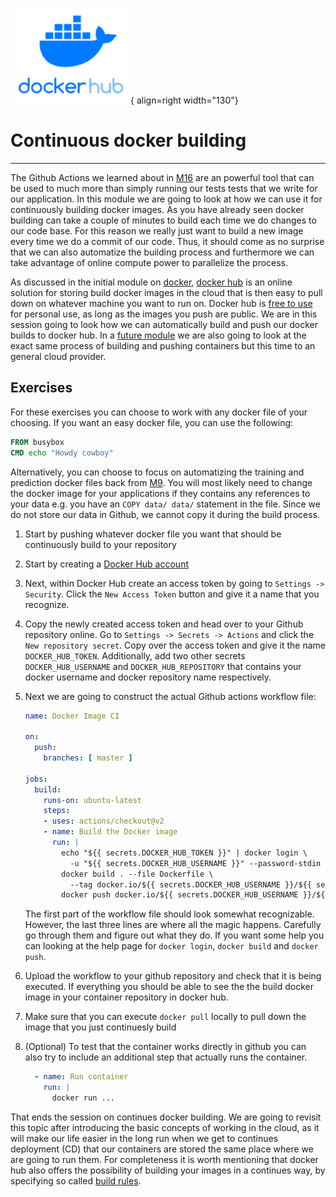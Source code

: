 ![Logo](../figures/icons/dockerhub.png){ align=right width="130"}

# Continuous docker building


---

The Github Actions we learned about in [M16](github_actions.md) are an powerful tool that can be used to much more
than simply running our tests tests that we write for our application. In this module we are going to look at how we can
use it for continuously building docker images. As you have already seen docker building can take a couple of minutes
to build each time we do changes to our code base. For this reason we really just want to build a new image every time
we do a commit of our code. Thus, it should come as no surprise that we can also automatize the building process and
furthermore we can take advantage of online compute power to parallelize the process.

As discussed in the initial module on [docker](../s3_reproducibility/docker.md),
[docker hub](https://hub.docker.com/) is an online solution for storing build docker images in the cloud that is then
easy to pull down on whatever machine you want to run on. Docker hub is
[free to use](https://www.docker.com/pricing/) for personal use, as long as the images you push are public. We are in
this session going to look how we can automatically build and push our docker builds to docker hub. In a
[future module](../s6_the_cloud/using_the_cloud.md) we are also going to look at the exact same process of building
and pushing containers but this time to an general cloud provider.

## Exercises

For these exercises you can choose to work with any docker file of your choosing. If you want an easy docker file,
you can use the following:

```dockerfile
FROM busybox
CMD echo "Howdy cowboy"
```

Alternatively, you can choose to focus on automatizing the training and prediction docker files back from
[M9](../s3_reproducibility/docker.md). You will most likely need to change the docker image for your applications
if they contains any references to your data e.g. you have an `COPY data/ data/` statement in the file. Since we do
not store our data in Github, we cannot copy it during the build process.

1. Start by pushing whatever docker file you want that should be continuously build to your repository

2. Start by creating a [Docker Hub account](https://hub.docker.com/)

3. Next, within Docker Hub create an access token by going to `Settings -> Security`. Click the `New Access Token`
   button and give it a name that you recognize.

4. Copy the newly created access token and head over to your Github repository online. Go to
   `Settings -> Secrets -> Actions` and click the `New repository secret`. Copy over the access token and give
   it the name `DOCKER_HUB_TOKEN`. Additionally, add two other secrets `DOCKER_HUB_USERNAME` and `DOCKER_HUB_REPOSITORY`
   that contains your docker username and docker repository name respectively.

5. Next we are going to construct the actual Github actions workflow file:

   ```yaml
   name: Docker Image CI

   on:
     push:
       branches: [ master ]

   jobs:
     build:
       runs-on: ubuntu-latest
       steps:
       - uses: actions/checkout@v2
       - name: Build the Docker image
         run: |
           echo "${{ secrets.DOCKER_HUB_TOKEN }}" | docker login \
             -u "${{ secrets.DOCKER_HUB_USERNAME }}" --password-stdin docker.io
           docker build . --file Dockerfile \
             --tag docker.io/${{ secrets.DOCKER_HUB_USERNAME }}/${{ secrets.DOCKER_HUB_REPOSITORY }}:$GITHUB_SHA
           docker push docker.io/${{ secrets.DOCKER_HUB_USERNAME }}/${{ secrets.DOCKER_HUB_REPOSITORY }}:$GITHUB_SHA
   ```

   The first part of the workflow file should look somewhat recognizable. However, the last three lines are where
   all the magic happens. Carefully go through them and figure out what they do. If you want some help you can looking
   at the help page for `docker login`, `docker build` and `docker push`.

6. Upload the workflow to your github repository and check that it is being executed. If everything you should be able
   to see the the build docker image in your container repository in docker hub.

7. Make sure that you can execute `docker pull` locally to pull down the image that you just continuesly build

8. (Optional) To test that the container works directly in github you can also try to include an additional
   step that actually runs the container.

   ```yaml
     - name: Run container
       run: |
         docker run ...
   ```

That ends the session on continues docker building. We are going to revisit this topic after introducing the basic
concepts of working in the cloud, as it will make our life easier in the long run when we get to continues deployment
(CD) that our containers are stored the same place where we are going to run them. For completeness it is worth
mentioning that docker hub also offers the possibility of building your images in a continues way, by specifying so
called [build rules](https://docs.docker.com/docker-hub/builds/).
